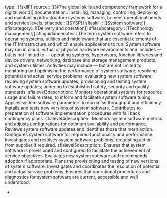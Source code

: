 type:: [[skill]]
source:: [[@The global skills and competency framework for a digital world]]
documentation:: Installing, managing, controlling, deploying and maintaining infrastructure systems software, to meet operational needs and service levels.
sfiacode:: [[SYSP]] 
sfiaskill:: [[System software]]
sfiacategory:: [[Delivery and operation]]
sfiasubcategory:: [[Technology management]]
sfiaguidancenotes:: The term system software refers to operating systems, utilities and middleware that are essential elements of the IT Infrastructure and which enable applications to run. System software may run in cloud, virtual or physical hardware environments and includes — but is not limited to — operating systems, hypervisors, function libraries and device drivers, networking, database and storage management products, and system utilities. Activities may include — but are not limited to: monitoring and optimising the performance of system software; resolving potential and actual service problems; evaluating new system software; reviewing system software updates; provisioning and testing system software updates; adhering to established safety, security and quality standards.
sfialevel3description:: Monitors operational systems for resource usage and failure rates, to inform and facilitate system software tuning. Applies system software parameters to maximise throughput and efficiency. Installs and tests new versions of system software. Contributes to preparation of software implementation procedures with fall back contingency plans.
sfialevel4description:: Monitors system software metrics and adjusts configurations for optimum availability and performance. Reviews system software updates and identifies those that merit action. Configures system software for required functionality and performance. Investigates and resolves system software problems, requesting action from supplier if required.
sfialevel5description:: Ensures that system software is provisioned and configured to facilitate the achievement of service objectives. Evaluates new system software and recommends adoption if appropriate. Plans the provisioning and testing of new versions of system software. Investigates and coordinates the resolution of potential and actual service problems. Ensures that operational procedures and diagnostics for system software are current, accessible and well understood.

-